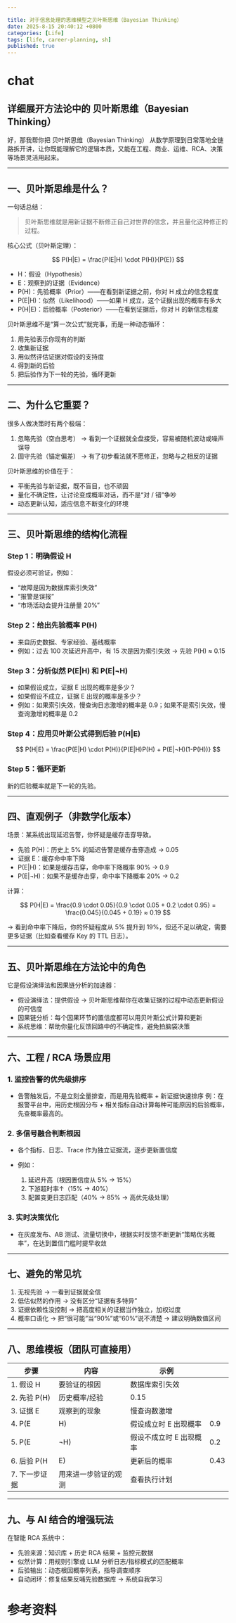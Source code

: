 ```yaml
---

title: 对于信息处理的思维模型之贝叶斯思维（Bayesian Thinking）
date: 2025-8-15 20:40:12 +0800
categories: [Life]
tags: [life, career-planning, sh]
published: true
---
```


# chat

## 详细展开方法论中的 贝叶斯思维（Bayesian Thinking）

好，那我帮你把 贝叶斯思维（Bayesian Thinking） 从数学原理到日常落地全链路拆开讲，让你既能理解它的逻辑本质，又能在工程、商业、运维、RCA、决策等场景灵活用起来。

---

## 一、贝叶斯思维是什么？

一句话总结：

> 贝叶斯思维就是用新证据不断修正自己对世界的信念，并且量化这种修正的过程。

核心公式（贝叶斯定理）：

$$
P(H|E) = \frac{P(E|H) \cdot P(H)}{P(E)}
$$

* H：假设（Hypothesis）
* E：观察到的证据（Evidence）
* P(H)：先验概率（Prior）——在看到新证据之前，你对 H 成立的信念程度
* P(E|H)：似然（Likelihood）——如果 H 成立，这个证据出现的概率有多大
* P(H|E)：后验概率（Posterior）——在看到证据后，你对 H 的新信念程度

贝叶斯思维不是“算一次公式”就完事，而是一种动态循环：

1. 用先验表示你现有的判断
2. 收集新证据
3. 用似然评估证据对假设的支持度
4. 得到新的后验
5. 把后验作为下一轮的先验，循环更新

---

## 二、为什么它重要？

很多人做决策时有两个极端：

1. 忽略先验（空白思考）
   → 看到一个证据就全盘接受，容易被随机波动或噪声误导
2. 固守先验（锚定偏差）
   → 有了初步看法就不愿修正，忽略与之相反的证据

贝叶斯思维的价值在于：

* 平衡先验与新证据，既不盲目，也不顽固
* 量化不确定性，让讨论变成概率对话，而不是“对 / 错”争吵
* 动态更新认知，适应信息不断变化的环境

---

## 三、贝叶斯思维的结构化流程

### Step 1：明确假设 H

假设必须可验证，例如：

* “故障是因为数据库索引失效”
* “报警是误报”
* “市场活动会提升注册量 20%”

### Step 2：给出先验概率 P(H)

* 来自历史数据、专家经验、基线概率
* 例如：过去 100 次延迟升高中，有 15 次是因为索引失效 → 先验 P(H) ≈ 0.15

### Step 3：分析似然 P(E|H) 和 P(E|¬H)

* 如果假设成立，证据 E 出现的概率是多少？
* 如果假设不成立，证据 E 出现的概率是多少？
* 例如：如果索引失效，慢查询日志激增的概率是 0.9；如果不是索引失效，慢查询激增的概率是 0.2

### Step 4：应用贝叶斯公式得到后验 P(H|E)

$$
P(H|E) = \frac{P(E|H) \cdot P(H)}{P(E|H)P(H) + P(E|¬H)(1-P(H))}
$$

### Step 5：循环更新

新的后验概率就是下一轮的先验。

---

## 四、直观例子（非数学化版本）

场景：某系统出现延迟告警，你怀疑是缓存击穿导致。

* 先验 P(H)：历史上 5% 的延迟告警是缓存击穿造成 → 0.05
* 证据 E：缓存命中率下降
* P(E|H)：如果是缓存击穿，命中率下降概率 90% → 0.9
* P(E|¬H)：如果不是缓存击穿，命中率下降概率 20% → 0.2

计算：

$$
P(H|E) = \frac{0.9 \cdot 0.05}{0.9 \cdot 0.05 + 0.2 \cdot 0.95}  
= \frac{0.045}{0.045 + 0.19} ≈ 0.19
$$

→ 看到命中率下降后，你的怀疑程度从 5% 提升到 19%，但还不足以确定，需要更多证据（比如查看缓存 Key 的 TTL 日志）。

---

## 五、贝叶斯思维在方法论中的角色

它是假设演绎法和因果链分析的加速器：

* 假设演绎法：提供假设 → 贝叶斯思维帮你在收集证据的过程中动态更新假设的可信度
* 因果链分析：每个因果环节的置信度都可以用贝叶斯公式计算和更新
* 系统思维：帮助你量化反馈回路中的不确定性，避免拍脑袋决策

---

## 六、工程 / RCA 场景应用

### 1. 监控告警的优先级排序

* 告警触发后，不是立刻全量排查，而是用先验概率 + 新证据快速排序
  例：在报警平台中，用历史根因分布 + 相关指标自动计算每种可能原因的后验概率，先查概率最高的。

### 2. 多信号融合判断根因

* 各个指标、日志、Trace 作为独立证据流，逐步更新置信度
* 例如：

  1. 延迟升高（根因置信度从 5% → 15%）
  2. 下游超时率↑（15% → 40%）
  3. 配置变更日志匹配（40% → 85% → 高优先级处理）

### 3. 实时决策优化

* 在灰度发布、AB 测试、流量切换中，根据实时反馈不断更新“策略优劣概率”，在达到置信门槛时提早收敛

---

## 七、避免的常见坑

1. 无视先验 → 一看到证据就全信
2. 低估似然的作用 → 没有区分“证据有多特异”
3. 证据依赖性没控制 → 把高度相关的证据当作独立，加权过度
4. 概率口语化 → 把“很可能”当“90%”或“60%”说不清楚 → 建议明确数值区间

---

## 八、思维模板（团队可直接用）

| 步骤         | 内容         | 示例            |      |
| ---------- | ---------- | ------------- | ---- |
| 1. 假设 H    | 要验证的根因     | 数据库索引失效       |      |
| 2. 先验 P(H) | 历史概率/经验    | 0.15          |      |
| 3. 证据 E    | 观察到的现象     | 慢查询数激增        |      |
| 4. P(E     | H)         | 假设成立时 E 出现概率  | 0.9  |
| 5. P(E     | ¬H)        | 假设不成立时 E 出现概率 | 0.2  |
| 6. 后验 P(H  | E)         | 更新后的概率        | 0.43 |
| 7. 下一步证据   | 用来进一步验证的观测 | 查看执行计划        |      |

---

## 九、与 AI 结合的增强玩法

在智能 RCA 系统中：

* 先验来源：知识库 + 历史 RCA 结果 + 监控元数据
* 似然计算：用规则引擎或 LLM 分析日志/指标模式的匹配概率
* 后验输出：动态根因概率列表，指导调查顺序
* 自动闭环：修复结果反哺先验数据库 → 系统自我学习

# 参考资料

